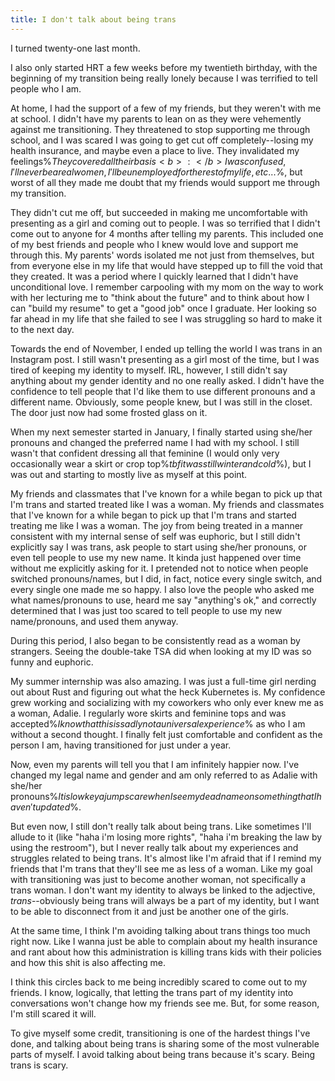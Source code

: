 ```yaml
---
title: I don't talk about being trans
---
```


I turned twenty-one last month.

I also only started HRT a few weeks before my twentieth birthday, with 
the beginning of my transition being really lonely because I was terrified to tell people who I am.

At home, I had the support of a few of my friends, but they weren't with me at school. 
I didn't have my parents to lean on as they were vehemently against me transitioning. 
They threatened to stop supporting me through school, and I was scared I was going to get cut off completely--losing my health insurance, and maybe even a place to live.
They invalidated my feelings%$They covered all their basis<b>:</b> I was confused, I'll never be a real women, I'll be unemployed for the rest of my life, etc...$%,
but worst of all they made me doubt that my friends would support me through my transition.

They didn't cut me off, but succeeded in making me uncomfortable with presenting as a girl and coming out to people.
I was so terrified that I didn't come out to anyone for 4 months after telling my parents. 
This included one of my best friends and people who I knew would love and support me through this. 
My parents' words isolated me not just from themselves, but from everyone else in my life that would have stepped up 
to fill the void that they created. 
It was a period where I quickly learned that I didn't have unconditional love. 
I remember carpooling with my mom on the way to work with her lecturing me to "think about the future" 
and to think about how I can "build my resume" to get a "good job" once I graduate. 
Her looking so far ahead in my life that she failed to see I was struggling so hard to make it to the next day.

Towards the end of November, I ended up telling the world I was trans in an Instagram post. 
I still wasn't presenting as a girl most of the time, but I was tired of keeping my identity to myself. 
IRL, however, I still didn't say anything about my gender identity and no one really asked. 
I didn't have the confidence to tell people that I'd like them to use different pronouns and a different name. 
Obviously, some people knew, but I was still in the closet. The door just now had some frosted glass on it.

When my next semester started in January, I finally started using she/her pronouns and changed the preferred name I had with my school. 
I still wasn't that confident dressing all that feminine (I would only very occasionally wear a skirt or crop top%$tbf it was still winter and cold$%), 
but I was out and starting to mostly live as myself at this point.

My friends and classmates that I've known for a while began to pick up that I'm trans and started treated like I was a woman. 
My friends and classmates that I've known for a while began to pick up that I'm trans and started treating me like I was a woman. 
The joy from being treated in a manner consistent with my internal sense of self was euphoric, 
but I still didn't explicitly say I was trans, ask people to start using she/her pronouns, or even tell people to use my new name. 
It kinda just happened over time without me explicitly asking for it. 
I pretended not to notice when people switched pronouns/names, 
but I did, in fact, notice every single switch, and every single one made me so happy. 
I also love the people who asked me what names/pronouns to use, heard me say "anything's ok," and correctly determined that 
I was just too scared to tell people to use my new name/pronouns, and used them anyway.

During this period, I also began to be consistently read as a woman by strangers. 
Seeing the double-take TSA did when looking at my ID was so funny and euphoric.

My summer internship was also amazing. 
I was just a full-time girl nerding out about Rust and figuring out what the heck Kubernetes is. 
My confidence grew working and socializing with my coworkers who only ever knew me as a woman, Adalie. 
I regularly wore skirts and feminine tops and was accepted%$I know that this is sadly not a universal experience$% as who I am without a second thought. 
I finally felt just comfortable and confident as the person I am, having transitioned for just under a year.

Now, even my parents will tell you that I am infinitely happier now. 
I've changed my legal name and gender and am only referred to as Adalie with she/her pronouns%$It is lowkey a jumpscare when I see my deadname on something that I haven't updated$%.

But even now, I still don't really talk about being trans. 
Like sometimes I'll allude to it (like "haha i'm losing more rights", "haha i'm breaking the law by using the restroom"), 
but I never really talk about my experiences and struggles related to being trans. 
It's almost like I'm afraid that if I remind my friends that I'm trans that they'll see me as less of a woman. 
Like my goal with transitioning was just to become another woman, not specifically a trans woman. 
I don't want my identity to always be linked to the adjective, _trans_--obviously being trans will always be a part of my identity, 
but I want to be able to disconnect from it and just be another one of the girls.

At the same time, I think I'm avoiding talking about trans things too much right now. 
Like I wanna just be able to complain about my health insurance and rant about how this administration is killing trans kids 
with their policies and how this shit is also affecting me.

I think this circles back to me being incredibly scared to come out to my friends. 
I know, logically, that letting the trans part of my identity into conversations won't change how my friends see me. 
But, for some reason, I'm still scared it will.

To give myself some credit, transitioning is one of the hardest things I've done, 
and talking about being trans is sharing some of the most vulnerable parts of myself. 
I avoid talking about being trans because it's scary. Being trans is scary.